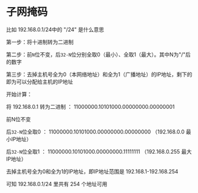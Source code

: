# 子网掩码

比如 192.168.0.1/24中的 "/24" 是什么意思

第一步：将十进制转为二进制

第二步：前`N`位不变，后`32-N`位分别全取0（最小）、全取1（最大）。其中N为"/"后的数字

第三步：去掉主机号全为0（本网络地址）和全为1（广播地址）的IP地址，剩下的即为可以分配给主机的IP地址

开始计算：

将  192.168.0.1 转为二进制  ： 11000000.10101000.00000000.00000001

前N位不变

后`32-N`位全取0  ： 11000000.10101000.00000000.00000000 （192.168.0.0  最小IP地址）

后`32-N`位全取1 ：  11000000.10101000.00000000.11111111 （192.168.0.255  最大IP地址）

去掉主机号全为0和全为1的IP地址，即IP地址范围是  192.168.1-192.168.254

可知 192.168.0.1/24 里共有 254 个地址可用 